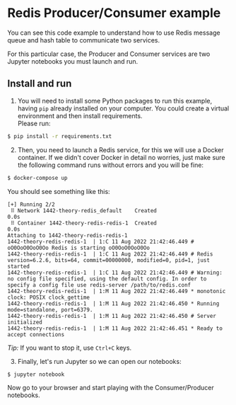 # Redis Producer/Consumer example

You can see this code example to understand how to use Redis message queue and hash table to communicate two services.

For this particular case, the Producer and Consumer services are two Jupyter notebooks you must launch and run.

## Install and run

1. You will need to install some Python packages to run this example, having `pip` already installed on your computer. You could create a virtual environment and then install requirements.  
Please run:

```bash
$ pip install -r requirements.txt
```

2. Then, you need to launch a Redis service, for this we will use a Docker container. If we didn't cover Docker in detail no worries, just make sure the following command runs without errors and you will be fine:

```bash
$ docker-compose up
```

You should see something like this:

```
[+] Running 2/2
 ⠿ Network 1442-theory-redis_default    Created                                                                                                                                                                0.0s
 ⠿ Container 1442-theory-redis-redis-1  Created                                                                                                                                                                0.0s
Attaching to 1442-theory-redis-redis-1
1442-theory-redis-redis-1  | 1:C 11 Aug 2022 21:42:46.449 # oO0OoO0OoO0Oo Redis is starting oO0OoO0OoO0Oo
1442-theory-redis-redis-1  | 1:C 11 Aug 2022 21:42:46.449 # Redis version=6.2.6, bits=64, commit=00000000, modified=0, pid=1, just started
1442-theory-redis-redis-1  | 1:C 11 Aug 2022 21:42:46.449 # Warning: no config file specified, using the default config. In order to specify a config file use redis-server /path/to/redis.conf
1442-theory-redis-redis-1  | 1:M 11 Aug 2022 21:42:46.449 * monotonic clock: POSIX clock_gettime
1442-theory-redis-redis-1  | 1:M 11 Aug 2022 21:42:46.450 * Running mode=standalone, port=6379.
1442-theory-redis-redis-1  | 1:M 11 Aug 2022 21:42:46.450 # Server initialized
1442-theory-redis-redis-1  | 1:M 11 Aug 2022 21:42:46.451 * Ready to accept connections
```

*Tip:* If you want to stop it, use `Ctrl+C` keys.

3. Finally, let's run Jupyter so we can open our notebooks:

```bash
$ jupyter notebook
```

Now go to your browser and start playing with the Consumer/Producer notebooks.
